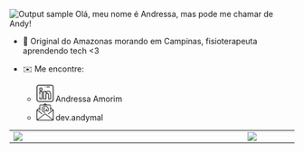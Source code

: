 ![Output sample](https://github.com/amorimandy/amorimandy/blob/main/amorimandy.gif)
Olá, meu nome é Andressa, mas pode me chamar de Andy!

- :city_sunrise: Original do Amazonas morando em Campinas, fisioterapeuta aprendendo tech <3

- :envelope: Me encontre: 
    - <a href="https://www.linkedin.com/in/amorimandy"><img src="imgs/linkedin.png" width="30"></img></a> Andressa Amorim
    - <a href="mailto:dev.andymal@gmail.com"><img src="imgs/email.png" width="30"></img></a> dev.andymal
    
<!--![](https://komarev.com/ghpvc/?username=amorimandye&color=yellowgreen)-->
<center>
<table>
    <tr>
        <td><img width="400px" align="left" src="https://github-readme-stats.vercel.app/api/top-langs/?username=amorimandy&hide=html&layout=compact&theme=buefy" /></td>
        <td><img width="495px" align="left" src="https://github-readme-stats.vercel.app/api?username=amorimandy&theme=buefy"/></td>
    </tr>   
</table>
</center>  

